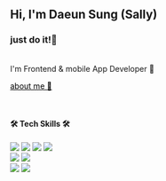 
<div >
 <h2>Hi, I'm Daeun Sung (Sally) </h2>
 <h3>just do it!👯</h3>
  <Br/>
 <span>I'm Frontend & mobile App Developer 🌱</span>
 
 
 <a href="https://pricey-kayak-c79.notion.site/Daeun-Sung-254c1e9c2d5e813c83dfd1069791c22c" style="color:black">about me 👋</a>

   <Br/>
 <h4>🛠 Tech Skills 🛠</h4>

 <div>
  <img src="https://img.shields.io/badge/flutter-02569B?style=for-the-badge&logo=flutter&logoColor=white">
  <img src="https://img.shields.io/badge/swift-F54A2A?style=for-the-badge&logo=swift&logoColor=white"> 
  <img src="https://img.shields.io/badge/react-61DAFB?style=for-the-badge&logo=react&logoColor=black"> 
  <img src="https://img.shields.io/badge/vue.js-4FC08D?style=for-the-badge&logo=vue.js&logoColor=white"> 
   </div>
 <div>

<img src="https://img.shields.io/badge/Typescript-3178C6?style=for-the-badge&logo=Typescript&logoColor=white"/>
  <img src="https://img.shields.io/badge/javascript-F7DF1E?style=for-the-badge&logo=javascript&logoColor=black"> 
  
  
 </div>
 <img src="https://img.shields.io/badge/spring-6DB33F?style=for-the-badge&logo=spring&logoColor=white"> 
 <img src="https://img.shields.io/badge/python-3776AB?style=for-the-badge&logo=python&logoColor=white">

  
<!--   
 [![Top Langs](https://github-readme-stats.vercel.app/api/top-langs/?username=nada5un&hide=jupyter%20notebook&layout=compact)](https://github.com/anuraghazra/github-readme-stats)


 -->

</div>
  <Br/>
